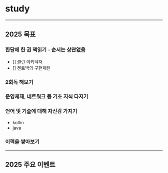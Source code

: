 # study

--- 

## 2025 목표

### 한달에 한 권 책읽기 - 순서는 상관없음

- [] 클린 아키텍쳐
- [] 켄트백의 구현패턴

### 2회독 해보기



### 운영체재, 네트워크 등 기초 지식 다지기


### 언어 및 기술에 대해 자신감 가지기
- kotlin
- java

### 이력을 쌓아보기

---

## 2025 주요 이벤트 

